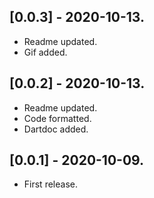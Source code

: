 ## [0.0.3] - 2020-10-13.

*  Readme updated.
*  Gif added.

## [0.0.2] - 2020-10-13.

*  Readme updated.
*  Code formatted.
*  Dartdoc added.

## [0.0.1] - 2020-10-09.

*  First release.
